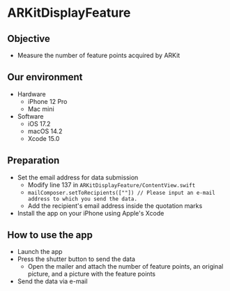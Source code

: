 # ARKitDisplayFeature

## Objective
+ Measure the number of feature points acquired by ARKit

## Our environment
+ Hardware
    + iPhone 12 Pro
    + Mac mini
+ Software
    + iOS 17.2
    + macOS 14.2
    + Xcode 15.0

## Preparation
+ Set the email address for data submission
    + Modify line 137 in `ARKitDisplayFeature/ContentView.swift`
    + `mailComposer.setToRecipients([""]) // Please input an e-mail address to which you send the data.`
    + Add the recipient's email address inside the quotation marks
+ Install the app on your iPhone using Apple's Xcode

## How to use the app
+ Launch the app
+ Press the shutter button to send the data
    + Open the mailer and attach the number of feature points, an original picture, and a picture with the feature points
+ Send the data via e-mail
